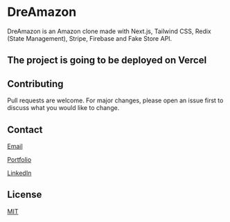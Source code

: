 # DreAmazon

DreAmazon is an Amazon clone made with Next.js, Tailwind CSS, Redix (State Management), Stripe, Firebase and Fake Store API.

## The project is going to be deployed on Vercel

## Contributing

Pull requests are welcome. For major changes, please open an issue first to discuss what you would like to change.

## Contact

[Email](alfiobiondo@icloud.com)

[Portfolio](alfiobiondo.github.io)

[LinkedIn](www.linkedin.com/in/alfio-biondo)

## License

[MIT](https://choosealicense.com/licenses/mit/#)

